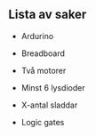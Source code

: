 ## Lista av saker

- Ardurino

- Breadboard

- Två motorer

- Minst 6 lysdioder

- X-antal sladdar

- Logic gates
